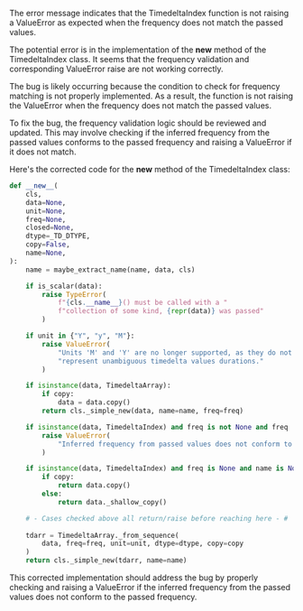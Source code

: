 The error message indicates that the TimedeltaIndex function is not raising a ValueError as expected when the frequency does not match the passed values.

The potential error is in the implementation of the __new__ method of the TimedeltaIndex class. It seems that the frequency validation and corresponding ValueError raise are not working correctly.

The bug is likely occurring because the condition to check for frequency matching is not properly implemented. As a result, the function is not raising the ValueError when the frequency does not match the passed values.

To fix the bug, the frequency validation logic should be reviewed and updated. This may involve checking if the inferred frequency from the passed values conforms to the passed frequency and raising a ValueError if it does not match.

Here's the corrected code for the __new__ method of the TimedeltaIndex class:

```python
def __new__(
    cls,
    data=None,
    unit=None,
    freq=None,
    closed=None,
    dtype=_TD_DTYPE,
    copy=False,
    name=None,
):
    name = maybe_extract_name(name, data, cls)

    if is_scalar(data):
        raise TypeError(
            f"{cls.__name__}() must be called with a "
            f"collection of some kind, {repr(data)} was passed"
        )

    if unit in {"Y", "y", "M"}:
        raise ValueError(
            "Units 'M' and 'Y' are no longer supported, as they do not "
            "represent unambiguous timedelta values durations."
        )

    if isinstance(data, TimedeltaArray):
        if copy:
            data = data.copy()
        return cls._simple_new(data, name=name, freq=freq)

    if isinstance(data, TimedeltaIndex) and freq is not None and freq != data.freq:
        raise ValueError(
            "Inferred frequency from passed values does not conform to passed frequency"
        )

    if isinstance(data, TimedeltaIndex) and freq is None and name is None:
        if copy:
            return data.copy()
        else:
            return data._shallow_copy()

    # - Cases checked above all return/raise before reaching here - #
  
    tdarr = TimedeltaArray._from_sequence(
        data, freq=freq, unit=unit, dtype=dtype, copy=copy
    )
    return cls._simple_new(tdarr, name=name)
```

This corrected implementation should address the bug by properly checking and raising a ValueError if the inferred frequency from the passed values does not conform to the passed frequency.